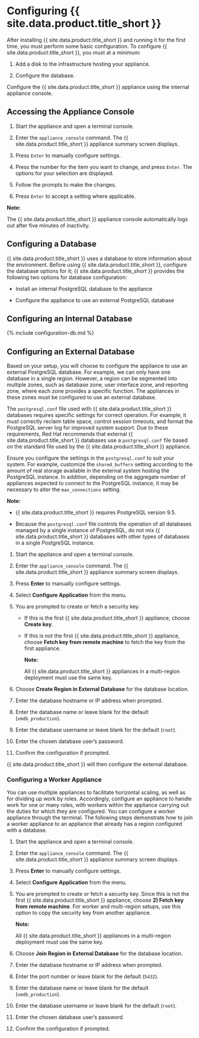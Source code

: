 # Configuring {{ site.data.product.title_short }}

After installing {{ site.data.product.title_short }} and running
it for the first time, you must perform some basic
configuration. To configure {{ site.data.product.title_short }},
you must at a minimum:

1. Add a disk to the infrastructure hosting your appliance.

2. Configure the database.

Configure the {{ site.data.product.title_short }} appliance
using the internal appliance console.

## Accessing the Appliance Console

1. Start the appliance and open a terminal console.

2. Enter the `appliance_console` command. The
   {{ site.data.product.title_short }} appliance summary
   screen displays.

3. Press `Enter` to manually configure settings.

4. Press the number for the item you want to change, and press
   `Enter`. The options for your selection are displayed.

5. Follow the prompts to make the changes.

6. Press `Enter` to accept a setting where applicable.

**Note:**

The {{ site.data.product.title_short }} appliance console
automatically logs out after five minutes of inactivity.

## Configuring a Database

{{ site.data.product.title_short }} uses a database to store
information about the environment. Before using
{{ site.data.product.title_short }}, configure the database
options for it; {{ site.data.product.title_short }} provides the
following two options for database configuration:

- Install an internal PostgreSQL database to the appliance

- Configure the appliance to use an external PostgreSQL database

## Configuring an Internal Database

{% include configuration-db.md %}

## Configuring an External Database

Based on your setup, you will choose to configure the appliance
to use an external PostgreSQL database. For example, we can only
have one database in a single region. However, a region can be
segmented into multiple zones, such as database zone, user
interface zone, and reporting zone, where each zone provides a
specific function. The appliances in these zones must be
configured to use an external database.

The `postgresql.conf` file used with
{{ site.data.product.title_short }} databases requires specific
settings for correct operation. For example, it must correctly
reclaim table space, control session timeouts, and format the
PostgreSQL server log for improved system support. Due to these
requirements, Red Hat recommends that external
{{ site.data.product.title_short }} databases use a
`postgresql.conf` file based on the standard file used by the
{{ site.data.product.title_short }} appliance.

Ensure you configure the settings in the `postgresql.conf` to
suit your system. For example, customize the `shared_buffers`
setting according to the amount of real storage available in
the external system hosting the PostgreSQL instance. In
addition, depending on the aggregate number of appliances
expected to connect to the PostgreSQL instance, it may be
necessary to alter the `max_connections` setting.

**Note:**

- {{ site.data.product.title_short }} requires PostgreSQL
  version 9.5.

- Because the `postgresql.conf` file controls the operation of
  all databases managed by a single instance of PostgreSQL, do
  not mix {{ site.data.product.title_short }} databases with
  other types of databases in a single PostgreSQL instance.

1. Start the appliance and open a terminal console.

2. Enter the `appliance_console` command. The
   {{ site.data.product.title_short }} appliance summary screen
   displays.

3. Press **Enter** to manually configure settings.

4. Select **Configure Application** from the menu.

5. You are prompted to create or fetch a security key.

    - If this is the first {{ site.data.product.title_short }}
      appliance, choose **Create key**.

    - If this is not the first
      {{ site.data.product.title_short }} appliance, choose
      **Fetch key from remote machine** to fetch the key from
      the first appliance.

        **Note:**

        All {{ site.data.product.title_short }} appliances in a
        multi-region deployment must use the same key.

6. Choose **Create Region in External Database** for the
   database location.

7. Enter the database hostname or IP address when prompted.

8. Enter the database name or leave blank for the default
   (`vmdb_production`).

9. Enter the database username or leave blank for the default
   (`root`).

10. Enter the chosen database user’s password.

11. Confirm the configuration if prompted.

{{ site.data.product.title_short }} will then configure the
external database.

### Configuring a Worker Appliance

You can use multiple appliances to facilitate horizontal
scaling, as well as for dividing up work by roles. Accordingly,
configure an appliance to handle work for one or many roles,
with workers within the appliance carrying out the duties for
which they are configured. You can configure a worker appliance
through the terminal. The following steps demonstrate how to
join a worker appliance to an appliance that already has a
region configured with a database.

1. Start the appliance and open a terminal console.

2. Enter the `appliance_console` command. The
   {{ site.data.product.title_short }} appliance summary screen
   displays.

3. Press **Enter** to manually configure settings.

4. Select **Configure Application** from the menu.

5. You are prompted to create or fetch a security key. Since
   this is not the first {{ site.data.product.title_short }}
   appliance, choose **2) Fetch key from remote machine**. For
   worker and multi-region setups, use this option to copy the
   security key from another appliance.

    **Note:**

    All {{ site.data.product.title_short }} appliances in a
    multi-region deployment must use the same key.

6. Choose **Join Region in External Database** for the database
   location.

7. Enter the database hostname or IP address when prompted.

8. Enter the port number or leave blank for the default
   (`5432`).

9. Enter the database name or leave blank for the default
   (`vmdb_production`).

11. Enter the database username or leave blank for the default
    (`root`).

12. Enter the chosen database user’s password.

13. Confirm the configuration if prompted.
